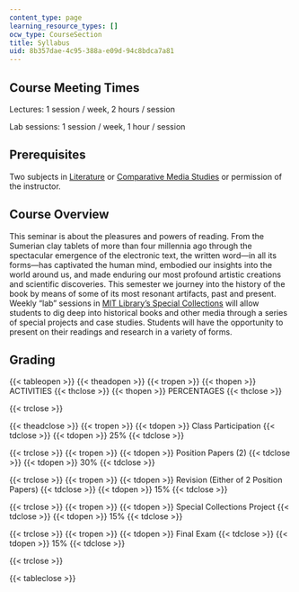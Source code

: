 ```yaml
---
content_type: page
learning_resource_types: []
ocw_type: CourseSection
title: Syllabus
uid: 8b357dae-4c95-388a-e09d-94c8bdca7a81
---
```


Course Meeting Times
--------------------

Lectures: 1 session / week, 2 hours / session

Lab sessions: 1 session / week, 1 hour / session

Prerequisites
-------------

Two subjects in [Literature](./resolveuid/2247dfeede7968af4abe886d3c840bd2) or [Comparative Media Studies](./resolveuid/ecb0f9e16a968cb037f627ab03a7b68d) or permission of the instructor.

Course Overview
---------------

This seminar is about the pleasures and powers of reading. From the Sumerian clay tablets of more than four millennia ago through the spectacular emergence of the electronic text, the written word—in all its forms—has captivated the human mind, embodied our insights into the world around us, and made enduring our most profound artistic creations and scientific discoveries. This semester we journey into the history of the book by means of some of its most resonant artifacts, past and present. Weekly “lab” sessions in [MIT Library’s Special Collections](https://libraries.mit.edu/archives/) will allow students to dig deep into historical books and other media through a series of special projects and case studies. Students will have the opportunity to present on their readings and research in a variety of forms.

Grading
-------

{{< tableopen >}}
{{< theadopen >}}
{{< tropen >}}
{{< thopen >}}
ACTIVITIES
{{< thclose >}}
{{< thopen >}}
PERCENTAGES
{{< thclose >}}

{{< trclose >}}

{{< theadclose >}}
{{< tropen >}}
{{< tdopen >}}
Class Participation
{{< tdclose >}}
{{< tdopen >}}
25%
{{< tdclose >}}

{{< trclose >}}
{{< tropen >}}
{{< tdopen >}}
Position Papers (2)
{{< tdclose >}}
{{< tdopen >}}
30%
{{< tdclose >}}

{{< trclose >}}
{{< tropen >}}
{{< tdopen >}}
Revision (Either of 2 Position Papers)
{{< tdclose >}}
{{< tdopen >}}
15%
{{< tdclose >}}

{{< trclose >}}
{{< tropen >}}
{{< tdopen >}}
Special Collections Project
{{< tdclose >}}
{{< tdopen >}}
15%
{{< tdclose >}}

{{< trclose >}}
{{< tropen >}}
{{< tdopen >}}
Final Exam
{{< tdclose >}}
{{< tdopen >}}
15%
{{< tdclose >}}

{{< trclose >}}

{{< tableclose >}}